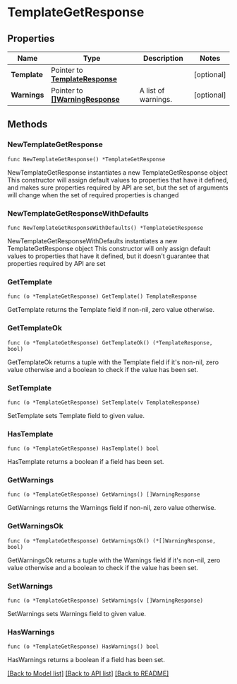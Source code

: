 # TemplateGetResponse

## Properties

Name | Type | Description | Notes
------------ | ------------- | ------------- | -------------
**Template** | Pointer to [**TemplateResponse**](TemplateResponse.md) |  | [optional] 
**Warnings** | Pointer to [**[]WarningResponse**](WarningResponse.md) | A list of warnings. | [optional] 

## Methods

### NewTemplateGetResponse

`func NewTemplateGetResponse() *TemplateGetResponse`

NewTemplateGetResponse instantiates a new TemplateGetResponse object
This constructor will assign default values to properties that have it defined,
and makes sure properties required by API are set, but the set of arguments
will change when the set of required properties is changed

### NewTemplateGetResponseWithDefaults

`func NewTemplateGetResponseWithDefaults() *TemplateGetResponse`

NewTemplateGetResponseWithDefaults instantiates a new TemplateGetResponse object
This constructor will only assign default values to properties that have it defined,
but it doesn't guarantee that properties required by API are set

### GetTemplate

`func (o *TemplateGetResponse) GetTemplate() TemplateResponse`

GetTemplate returns the Template field if non-nil, zero value otherwise.

### GetTemplateOk

`func (o *TemplateGetResponse) GetTemplateOk() (*TemplateResponse, bool)`

GetTemplateOk returns a tuple with the Template field if it's non-nil, zero value otherwise
and a boolean to check if the value has been set.

### SetTemplate

`func (o *TemplateGetResponse) SetTemplate(v TemplateResponse)`

SetTemplate sets Template field to given value.

### HasTemplate

`func (o *TemplateGetResponse) HasTemplate() bool`

HasTemplate returns a boolean if a field has been set.

### GetWarnings

`func (o *TemplateGetResponse) GetWarnings() []WarningResponse`

GetWarnings returns the Warnings field if non-nil, zero value otherwise.

### GetWarningsOk

`func (o *TemplateGetResponse) GetWarningsOk() (*[]WarningResponse, bool)`

GetWarningsOk returns a tuple with the Warnings field if it's non-nil, zero value otherwise
and a boolean to check if the value has been set.

### SetWarnings

`func (o *TemplateGetResponse) SetWarnings(v []WarningResponse)`

SetWarnings sets Warnings field to given value.

### HasWarnings

`func (o *TemplateGetResponse) HasWarnings() bool`

HasWarnings returns a boolean if a field has been set.


[[Back to Model list]](../README.md#documentation-for-models) [[Back to API list]](../README.md#documentation-for-api-endpoints) [[Back to README]](../README.md)


